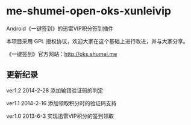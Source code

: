 me-shumei-open-oks-xunleivip
============================
Android《一键签到》的迅雷VIP积分签到插件

本项目采用 GPL 授权协议，欢迎大家在这个基础上进行改进，并与大家分享。

《一键签到》官方网站：<http://oks.shumei.me>


## 更新纪录
ver1.2 2014-2-28
添加输错验证码的判定

ver1.1 2014-2-16
添加领取积分时的验证码支持

ver1.0 2013-6-3
实现迅雷VIP积分的签到领取